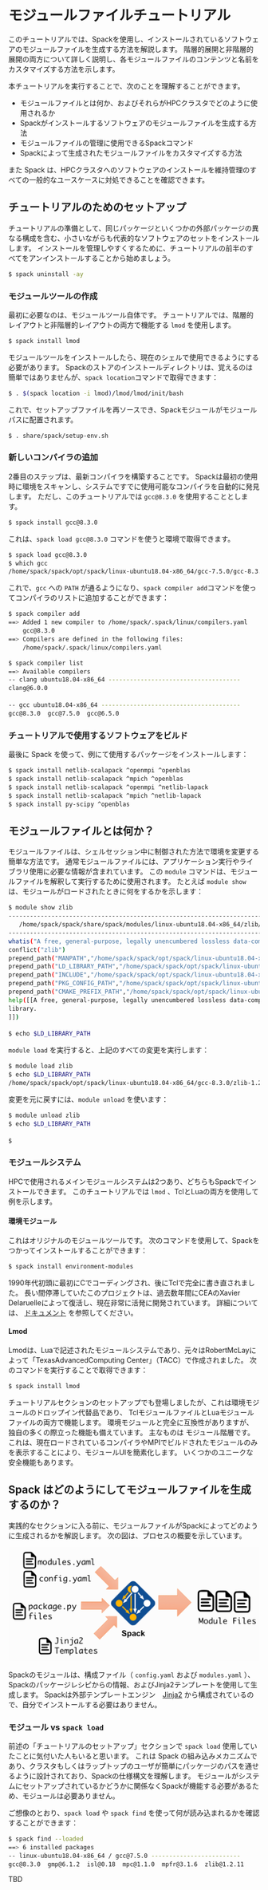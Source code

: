 # モジュールファイルチュートリアル

このチュートリアルでは、Spackを使用し、インストールされているソフトウェアのモジュールファイルを生成する方法を解説します。
階層的展開と非階層的展開の両方について詳しく説明し、各モジュールファイルのコンテンツと名前をカスタマイズする方法を示します。

本チュートリアルを実行することで、次のことを理解することができます。

- モジュールファイルとは何か、およびそれらがHPCクラスタでどのように使用されるか
- Spackがインストールするソフトウェアのモジュールファイルを生成する方法
- モジュールファイルの管理に使用できるSpackコマンド
- Spackによって生成されたモジュールファイルをカスタマイズする方法

また Spack は、HPCクラスタへのソフトウェアのインストールを維持管理のすべての一般的なユースケースに対処できることを確認できます。

## チュートリアルのためのセットアップ

チュートリアルの準備として、同じパッケージといくつかの外部パッケージの異なる構成を含む、小さいながらも代表的なソフトウェアのセットをインストールします。
インストールを管理しやすくするために、チュートリアルの前半のすべてをアンインストールすることから始めましょう。

```bash
$ spack uninstall -ay
```

### モジュールツールの作成

最初に必要なのは、モジュールツール自体です。
チュートリアルでは、階層的レイアウトと非階層的レイアウトの両方で機能する `lmod` を使用します。

```bash
$ spack install lmod
```

モジュールツールをインストールしたら、現在のシェルで使用できるようにする必要があります。
Spackのストアのインストールディレクトリは、覚えるのは簡単ではありませんが、`spack location`コマンドで取得できます：

```bash
$ . $(spack location -i lmod)/lmod/lmod/init/bash
```

これで、セットアップファイルを再ソースでき、Spackモジュールがモジュールパスに配置されます。

```bash
$ . share/spack/setup-env.sh
```

### 新しいコンパイラの追加

2番目のステップは、最新コンパイラを構築することです。
Spackは最初の使用時に環境をスキャンし、システムですでに使用可能なコンパイラを自動的に発見します。
ただし、このチュートリアルでは `gcc@8.3.0` を使用することとします。

```bash
$ spack install gcc@8.3.0
```

これは、`spack load gcc@8.3.0` コマンドを使うと環境で取得できます。

```bash
$ spack load gcc@8.3.0
$ which gcc
/home/spack/spack/opt/spack/linux-ubuntu18.04-x86_64/gcc-7.5.0/gcc-8.3.0-6hbkzolzshktgws6mz3f4s23v6sbkgnl/bin/gcc
```

これで、`gcc` への `PATH` が通るようになり、`spack compiler add`コマンドを使ってコンパイラのリストに追加することができます：

```bash
$ spack compiler add
==> Added 1 new compiler to /home/spack/.spack/linux/compilers.yaml
    gcc@8.3.0
==> Compilers are defined in the following files:
    /home/spack/.spack/linux/compilers.yaml
```

```bash
$ spack compiler list
==> Available compilers
-- clang ubuntu18.04-x86_64 -------------------------------------
clang@6.0.0

-- gcc ubuntu18.04-x86_64 ---------------------------------------
gcc@8.3.0  gcc@7.5.0  gcc@6.5.0
```

### チュートリアルで使用するソフトウェアをビルド

最後に Spack を使って、例にて使用するパッケージをインストールします：

```bash
$ spack install netlib-scalapack ^openmpi ^openblas
$ spack install netlib-scalapack ^mpich ^openblas
$ spack install netlib-scalapack ^openmpi ^netlib-lapack
$ spack install netlib-scalapack ^mpich ^netlib-lapack
$ spack install py-scipy ^openblas
```

## モジュールファイルとは何か？

モジュールファイルは、シェルセッション中に制御された方法で環境を変更する簡単な方法です。
通常モジュールファイルには、アプリケーション実行やライブラリ使用に必要な情報が含まれています。
この `module` コマンドは、モジュールファイルを解釈して実行するために使用されます。
たとえば `module show` は、モジュールがロードされたときに何をするかを示します：

```bash
$ module show zlib
----------------------------------------------------------------------------------------------------------------------------------------------
   /home/spack/spack/share/spack/modules/linux-ubuntu18.04-x86_64/zlib/1.2.11-gcc-8.3.0:
----------------------------------------------------------------------------------------------------------------------------------------------
whatis("A free, general-purpose, legally unencumbered lossless data-compression library. ")
conflict("zlib")
prepend_path("MANPATH","/home/spack/spack/opt/spack/linux-ubuntu18.04-x86_64/gcc-8.3.0/zlib-1.2.11-2icaxiyy5rrqdavfv7jbojdq36r6u37n/share/man")
prepend_path("LD_LIBRARY_PATH","/home/spack/spack/opt/spack/linux-ubuntu18.04-x86_64/gcc-8.3.0/zlib-1.2.11-2icaxiyy5rrqdavfv7jbojdq36r6u37n/lib")
prepend_path("INCLUDE","/home/spack/spack/opt/spack/linux-ubuntu18.04-x86_64/gcc-8.3.0/zlib-1.2.11-2icaxiyy5rrqdavfv7jbojdq36r6u37n/include")
prepend_path("PKG_CONFIG_PATH","/home/spack/spack/opt/spack/linux-ubuntu18.04-x86_64/gcc-8.3.0/zlib-1.2.11-2icaxiyy5rrqdavfv7jbojdq36r6u37n/lib/pkgconfig")
prepend_path("CMAKE_PREFIX_PATH","/home/spack/spack/opt/spack/linux-ubuntu18.04-x86_64/gcc-8.3.0/zlib-1.2.11-2icaxiyy5rrqdavfv7jbojdq36r6u37n/")
help([[A free, general-purpose, legally unencumbered lossless data-compression
library.
]])

$ echo $LD_LIBRARY_PATH
```

`module load` を実行すると、上記のすべての変更を実行します：

```bash
$ module load zlib
$ echo $LD_LIBRARY_PATH
/home/spack/spack/opt/spack/linux-ubuntu18.04-x86_64/gcc-8.3.0/zlib-1.2.11-2icaxiyy5rrqdavfv7jbojdq36r6u37n/lib
```

変更を元に戻すには、`module unload` を使います：

```bash
$ module unload zlib
$ echo $LD_LIBRARY_PATH

$
```

### モジュールシステム

HPCで使用されるメインモジュールシステムは2つあり、どちらもSpackでインストールできます。
このチュートリアルでは `lmod` 、TclとLuaの両方を使用して例を示します。

#### 環境モジュール

これはオリジナルのモジュールツールです。
次のコマンドを使用して、Spackをつかってインストールすることができます：

```bash
$ spack install environment-modules
```

1990年代初頭に最初にCでコーディングされ、後にTclで完全に書き直されました。
長い間停滞していたこのプロジェクトは、過去数年間にCEAのXavier Delaruelleによって復活し、現在非常に活発に開発されています。
詳細については、 [ドキュメント](https://modules.readthedocs.io/) を参照してください。

#### Lmod

Lmodは、Luaで記述されたモジュールシステムであり、元々はRobertMcLayによって「TexasAdvancedComputing Center」（TACC）で作成されました。
次のコマンドを実行することで取得できます：

```bash
$ spack install lmod
```

チュートリアルセクションのセットアップでも登場しましたが、これは環境モジュールのドロップイン代替品であり、 TclモジュールファイルとLuaモジュールファイルの両方で機能します。
環境モジュールと完全に互換性がありますが、独自の多くの際立った機能も備えています。
主なものは モジュール階層です。
これは、現在ロードされているコンパイラやMPIでビルドされたモジュールのみを表示することにより、モジュールUIを簡素化します。
いくつかのユニークな安全機能もあります。

## Spack はどのようにしてモジュールファイルを生成するのか？

実践的なセクションに入る前に、モジュールファイルがSpackによってどのように生成されるかを解説します。
次の図は、プロセスの概要を示しています。

![Spackがモジュールを生成する流れ](./images/module_spack.png)

Spackのモジュールは、構成ファイル（ `config.yaml` および `modules.yaml` ）、Spackのパッケージレシピからの情報、およびJinja2テンプレートを使用して生成します。
Spackは外部テンプレートエンジン　[Jinja2](http://jinja.pocoo.org/docs/2.9/) から構成されているので、自分でインストールする必要はありません。

### モジュール vs `spack load`

前述の「チュートリアルのセットアップ」セクションで `spack load` 使用していたことに気付いた人もいると思います。
これは Spack の組み込みメカニズムであり、クラスタもしくはラップトップのユーザが簡単にパッケージのパスを通せるように設計されており、Spackの仕様構文を理解します。
モジュールがシステムにセットアップされているかどうかに関係なくSpackが機能する必要があるため、モジュールは必要ありません。

ご想像のとおり、`spack load` や `spack find` を使って何が読み込まれるかを確認することができます：

```bash
$ spack find --loaded
==> 6 installed packages
-- linux-ubuntu18.04-x86_64 / gcc@7.5.0 -------------------------
gcc@8.3.0  gmp@6.1.2  isl@0.18	mpc@1.1.0  mpfr@3.1.6  zlib@1.2.11
```

TBD
